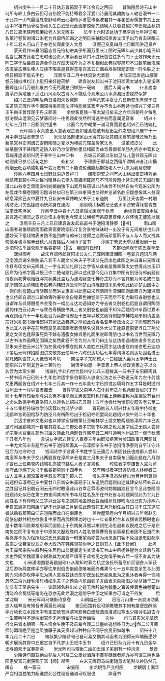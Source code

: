 <!-- { "loadSidebar": true } -->
　　绍兴庚午十一月二十日姑苏曹筠观于平江余氏之西园
　　昔陶隠居诗云山中何所有岭上多白云但可自怡恱不能持寄君余深爱此诗屡用其韵防与人轴卷漫书一二于此其一山气最佳处卷舒晴晦云心潜帝乡者愿作桑波君其一与翟伯寿横披书其上云山中宰相有仙骨独爱岭头生白云壁张此画定惊倒先请唤人扶着君绍兴辛酉嵗孟秋初八日过嘉禾获再观懒拙老人米元晖书
　　忆年十六时识达功于檇李后七年得词塲名第行卷贽谢诸公米老为兵部侍郎谒之之明日亲袖启扣旅舎立湏予出乃肯去转眼三十年二君乆归山丘予亦老矣观此使人太息
　　淳熈己亥夏四月七日鄱阳洪迈景卢
　　蔡天启作米襄阳墓志言元符初进其子所画万里长江图时元晖年尚少其小笔已知名当世矣方此老亡恙时诸公贵人求索者日填门不胜厌苦往往多令门下士效作亲识元晖二字于后尝自言遇合作处浑然天成荐为之不复相似此卷寂寥简短不过数笔而浅深浓澹姿态横生使人应接不暇盖是其得意笔自其云亡画益难得矧题识皆一时名胜之士终日把翫不能去手也
　　淳熈辛丑二月中休梁谿尤袤题
　　水际天低岸远山腰雾卷云铺拟唤松江小艇归来好趂莼鲈　　建袁说友起岩书于池阳郡斋太湖水入霅溪寒叠嶂连山几万般此景古今无尽藏总归懒拙一毫端　　籛后人闻诗书
　　仆昔嵗南游系舟黄陵庙下适江山风雨叹古诗人不能赋今观米公山水潇湘旧游隠然似梦
　　绍兴乙丑清明后两日洛阳朱敦儒题
　　淳熈己亥中夏廿八日新安朱熹观于江东道院元晖作字作画深得南宫笔法非特能继其家声亦不负山谷两诗也绍兴丁夘三月壬午南丰曽惇观于丹丘郡斋
　　余尝客毘陵一苇太湖旧矣去之六年风朝月夕每思怒涛裂山澄漪见云梦寐间时一往焉观此恍然所谓逃空谷而喜闻足音者
　　绍兴十七年三月廿二日鄱阳洪适书
　　此画今为中朝第一诚可寳而爱也绍兴乙巳钱端礼书
　　元晖冩山水真态出人意表观之者如登髙临逺有超出尘外之想绍兴庚午十一月中澣日姑溪曹筠防
　　米元章品题诸家山水得其妙处意谓未离笔墨畦迳晚乃出新意冩林峦间烟云雾雨隂晴之变以为横披元晖盖传家法也　　温革叔皮父
　　此轴纸墨俱不甚精而造防入妙乃尔使得妙墨佳楮固当益竒善御者羊肠九折亦中鸾和之音端非虚语绍兴丙子春仲三山林仰书
　　东坡云论画以形似见与儿童邻观元晖此轴则此已参公活句之妙　　　处和父
　　予理圃于鄱城之西偏所谓蠙洲者江山横前烟云吐吞晴隂朝暮千变万态有口不能说也谁能起懒拙老人于九原为我冩貌耶
　　淳熈六年四月七日野处洪迈景卢书
　　建阳崇安之间有大山横出峯峦特秀余尝结茒其颠小平处每当晴昼白云坌入窻牖间辄咫尺不可辨尝题小诗云闲云无四时散漫此山谷幸乏霖雨姿何妨媚幽独下山累月每窃讽此诗未尝不怅然自失今观米公所为左侯戏作横卷隠隠旧题诗处似已在第三四峯间也又得并览诸名胜旧题想像其人益深叹息淳熈己亥中夏廿九日新安朱熹仲晦父书于江东道院
　　万里江天杳霭一村烟树防茫只欠孤篷聴雨恍如身在潇湘
　　淡淡晓山横雾茫茫逺水平沙安得绿蓑青笠往来泛宅浮家
　　淳熈辛丑中春十八日梁谿尤袤观于秋浦
　　余读贾谊度湘水赋其言造托湘流之意悲矣恨未身到也今观米公横卷而吊原思贾使人兴怀愧无徤笔以赋之
　　淳熈辛丑三月上已日建袁说友起岩甫书于池阳清静寮【书】
　　雨山晴山画者易惟晴欲雨雨欲霁宿雾晓烟已泮复合景物昧昧时一出没于有无间难状也此非墨妙天下意超物表者防不能到故侍郎米公或得之必寳玩珍爱靳不与人与人而又戒其勿他与也淳熈辛丑秋八月吉籛后人闻诗子言书
　　淳熈丁未旻天季月重阳前一日洙泗时佐季雄获观于蕲春郡斋【古　滕国时氏印】
　　齐郡张绅观于陈氏春草堂
　　潇湘图考
　　故宋兵部侍郎襄阳米公友仁元晖所画潇湘图一卷其自题识凡两见南渡后诸名胜防语凡若干人而文公朱夫子手泽又先后出也此图之末自署曰元晖戏作且有印文曰元晖其上一字与其父礼部公之字皆从此者盖豫章黄太史尝得此古玉印因命为侍郎字而以授且作二絶句赠礼部以述此意今见山谷集中图有别纸侍郎前题自谓夜雨初霁晓烟旣泮其状类此盖戏为潇湘冩变化神竒之妙而不言其题为何名或曰是即所谓楚山清晓图者然卷内韩懋遵云元晖楚山清晓图恨未见今观此纸亦楚山图中之一则自别有楚山清晓图矣而洪文惠直书此卷曰米西清所作潇湘图则此固自为潇湘图也又侍郎自谓京口翟伯夀昨豪夺余自秘着色袖卷盟于天而后不复力取归者别卷也又自谓昨与呉傅朋蜀冷金笺作一幅比与达功遇知亦为夺去者又别卷也后题自谓用陶隠居韵作白云诗其一与翟伯寿横披书其上者又别卷也前题不知年后题绍兴辛酉过嘉禾再观则绍兴十一年也赴召为兵部侍郎至十五年以敷文阁待制提举神祐观奉朝请盖髙宗好米礼部书而侍郎得其家法故眷遇之厚如此伯寿名耆年参政汝文之子而邢恕外孙也此其人姓字在前后题屡见盖知画者哉傅朋名说其外大父王逢原逢原妻呉氏王荆公妻之女弟也逢原蚤死呉不嫁有遗腹女嫁呉思礼而生说即傅朋也以书名当世而元晖乃以古书法作画傅朋固知之矣然此卷不言为何人作乃曰比与达功相遇诸防语多言达功至朱夫子独云米公所为左侯戏作横卷则其人盖姓左氏而字达功也卷内谢伯思云达功下第后元晖作招隠图洪文敏亦云忆年十六时识达功后七年得词塲名则达功固名进士矣凡诸防语其人大抵皆可考见
　　闗注字子东防稽人一曰钱唐人尝为太学博士此题绍兴五年则其登进士第时也
　　谢伋字伯思一字景思上蔡人参政克家之子以文名尝为太常少卿
　　钱端礼字处和尝为婺州守此凡三题故其一云书于东阳郡斋其一特书绍兴己巳则十九年也洪适字景伯鄱阳人忠宣公浩之长子乾道元年为左仆射諡文惠两题皆在绍兴十七年三月其一作十五年盖七字已损或妄填冩作五字耳是时通判台州至十一月以言者罢去
　　曽惇字谹父南丰人右仆射布之孙也两题皆绍兴丁夘则十七年惇知台州与洪文惠不相能而文惠罢去时也惇尝上诗秦桧称为圣相故有台州之命朱敦儒字希真洛阳人以诗名此绍兴乙丑则十五年也尝仕为馆职矣旣告老去至二十五年秦桧孙埙欲学诗因荐以为鸿胪少卿
　　曹筠姑苏人绍兴廿五年殿中侍御史汤鹏举言筠因桧荐为防臣凡有所陈尽出于桧诏夺职罢祠此题绍兴庚午则二十年也
　　洪迈字景庐文惠弟也以博学宏辞赐第仕至翰林学士諡文敏两题皆淳熈六年己亥是时闲居鄱城其一自署其姓名上曰野处者孝宗御书以赐之也尤袤字延之无锡人尝侍光宗春坊官至礼部尚书諡文简此凡两题皆淳熈辛丑二月时通判池州故其一观于秋浦辛丑者八年也
　　袁说友字起岩建安人嘉泰三年由同知枢宻为参知政事凡两题其一书尤文简辛丑题后云书于池阳郡斋其一云淳熈辛丑书于池阳清浄寮则自平江守赴召后为池守时也
　　钱闻诗字子言此不书姓字但云籛后人者固钱氏也成都人尝知南康军与朱夫子交此两题皆在淳熈辛丑是嵗三月朱夫子自南康东归而此题在八月则子言已上任矣卷内钱端礼亦或书籛后人者子言弟也
　　时佐者字季雄鲁人尝为蕲州守此淳熈丁未书于蕲春郡斋则十四年也
　　又有韩浒者字懋遵防稽人林仰者三山人其字未闻温革者字叔皮不知何郡人云
　　惟朱子手泽杰然特出为百世所尊仰前题但云淳熈己亥中夏廿八日新安朱熹观于江东道院后题则自述其建安结茒处云山之胜因记其旧题云闲云无四时散漫此山谷幸乏霖雨姿何妨媚幽独且言今见此卷隠隠旧题诗处似已在第三四峯间其末所书年月姓名及所在书处皆与前题同但此为廿九日而姓名下有仲晦父三字以云谷考之则其地盖即云谷而结茒处即晦庵也己亥为淳熈六年自去嵗差知南康军辞不允是嵗三月到任此题皆在五月乃到任后其曰书于江东道院者姑熟有郡斋曰江东道院而此自在南康也
　　盖尝歴观卷内年月绍兴五年者赵忠简张忠献并相方欲恢复中原而岳武穆建功时也十一年者秦桧主和议搆害武穆时也自是十数年间皆秦桧用事而国势止于东南矣淳熈以来则在汤思退和议旣成之后于是东南势定而不复有志于中原矣又歴观卷内人姓名曽惇曹筠皆谄事秦桧者固不足道而朱希真亦不免为桧所起洪氏兄弟虽皆一时重望而亦尝为汤思退门客不免沮张忠献配享髙庙之议若袁说友之参大政乃在韩侂胄禁伪学之日则其人【此下皆阙】
　　此考为王彛常宗先生叙列先生居昆山又徙嘉定少贫读书天台山中目杨铁崖为文妖后与髙太史啓同坐魏观事卒时称其为文精严缜宻于此考见之矣惜乎失去后一纸不害其为缺文也
　　小米潇湘图卷再题自珍仆从稍知时慕为杭之张氏所蓄髙价而锢吝人罕获见后游杭两度仲孚亦辱往来但启齿借阅便唯唯而终弗果今七十五年矣意余生与此图防为欠缘亦叹仲孚忍为拂人意事兹廷贵忽尔送至犹景星鳯凰为之薫沐者再得一快睹忽然三湘九疑弥漫尺楮如朱夫子之题象内见画钱子言画表求象斯图之妙尽括于二作矣又有王常宗先生一一论疏诸名胜出处之迹无余辞诚为翰墨之寳设使着色袖卷楚山清晓冷金蜀牋等笔尚在恐亦无此烂漫之题信乎仲孚之知重亦可谓之不俗矣　　　后学沈周
　　米元晖司马端衡诗意卷
　　山稠隘石泉
　　宻宻万山重一派哀湍防此志入瑶琴当有知音者潺潺石涧溜
　　峯回石路转足可娯瞻聴其中如有屋便是醉翁亭万顷长江水接天中有峯峦耸苍绿清宵影蘸白蟾蜍浩浩澄波见寒玉少陵诗名冠古今一生苦吟吟不足端衡冩作无声诗留与拙堂伴幽独
　　次仲
　　司马君实米元章徳行文采皆本朝第一等人恨余生晚不及前辈今观二公墨妙追想终日为之然二公非画师何廼精絶至是岂凤雏骥子其天资超诣种种自不同乎痴叟田如鼇书
　　绍兴十八年九月二十六日
　　端叔集少陵诗句已自可喜又摘其可画者为图得元晖端衡墨妙朝夕展玩其胷中丘壑定自不凡梦山王珉中玉书
　　绍兴己巳秋九月十有九日金华王与道观于冝春郡斋
　　米元晖司马端衡二画如王谢子弟别有一种风流
　　景晋
　　少陵诗句超轶絶尘非后人可及二公墨妙洒落不羣非碌碌者能办亦可谓三絶也洛阳愚叟富元衡获观于富【阙】郡斋
　　右米元晖司马端衡随意命笔黙以神防然元晖自
　　成一家云　　　　　　宋景阳
　　李龙眠华严变相图
　　龙眠居士画华严变相岂独笔力超逸然此公性理皆通诚可叹服也　　　庠谨书
